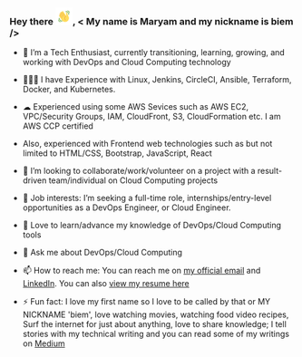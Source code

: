 ### Hey there <img src="https://github.com/codyBiem17/codyBiem17/blob/main/wave.gif" alt="animated waving-hand" width="30" height="30">, < My name is Maryam and my nickname is biem />


<!--**codyBiem17/codyBiem17** is a ✨ _special_ ✨ repository because its `README.md` (this file) appears on your GitHub profile. 

Here are some ideas to get you started: -->

- 🌱 I’m a Tech Enthusiast, currently transitioning, learning, growing, and working with DevOps and Cloud Computing technology 

- 👩🏼‍💻 I have Experience with Linux, Jenkins, CircleCI, Ansible, Terraform, Docker, and Kubernetes.

- ☁ Experienced using some AWS Sevices such as AWS EC2, VPC/Security Groups, IAM, CloudFront, S3, CloudFormation etc. I am AWS CCP certified
    
- Also, experienced with Frontend web technologies such as but not limited to HTML/CSS, Bootstrap, JavaScript, React

- 👯 I’m looking to collaborate/work/volunteer on a project with a result-driven team/individual on Cloud Computing projects

- 💼 Job interests: I’m seeking a full-time role, internships/entry-level opportunities as a DevOps Engineer, or Cloud Engineer.

- 🎯 Love to learn/advance my knowledge of DevOps/Cloud Computing tools

- 💬 Ask me about DevOps/Cloud Computing

- 📫 How to reach me: You can reach me on [my official email](maryambee.miji@gmail.com) and [LinkedIn](https://www.linkedin.com/in/bellomaryam). You can also [view my resume here](https://drive.google.com/file/d/1VR3Y_fZvFNbuG0p_XIUXNUU3xS2YJfM0/view?usp=sharing)

- ⚡ Fun fact: I love my first name so I love to be called by that or MY NICKNAME 'biem', love watching movies, watching food video recipes, Surf the internet for just about anything,
 love to share knowledge; I tell stories with my technical writing and
you can read some of my writings on [Medium](https://medium.com/@maryam_b)
